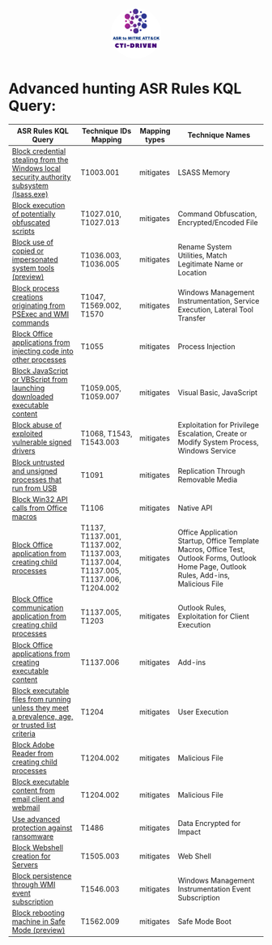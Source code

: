 <p align="center">
<img src="../ASRtoATTACKlogo.png" style="border-radius:50px;width:20%;height:auto"> 
</p>

# Advanced hunting ASR Rules KQL Query:

| ASR Rules KQL Query | Technique IDs Mapping | Mapping types | Technique Names |
|---------------|-----------------------|---------------|-------------------------|
| [Block credential stealing from the Windows local security authority subsystem (lsass.exe)](AsrLsassCredentialTheft-9e6c4e1f-7d60-472f-ba1a-a39ef669e4b2.md) | T1003.001 | mitigates | LSASS Memory |
| [Block execution of potentially obfuscated scripts](AsrObfuscatedScript-5beb7efe-fd9a-4556-801d-275e5ffc04cc.md) | T1027.010, T1027.013 | mitigates | Command Obfuscation, Encrypted/Encoded File |
| [Block use of copied or impersonated system tools (preview)](AsrUseOfCopiedorImpersonatedSystemtools-c0033c00-d16d-4114-a5a0-dc9b3a7d2ceb.md) | T1036.003, T1036.005 | mitigates | Rename System Utilities, Match Legitimate Name or Location |
| [Block process creations originating from PSExec and WMI commands](AsrPsexecWmiChildProcess-d1e49aac-8f56-4280-b9ba-993a6d77406c.md) | T1047, T1569.002, T1570 | mitigates | Windows Management Instrumentation, Service Execution, Lateral Tool Transfer |
| [Block Office applications from injecting code into other processes](AsrOfficeProcessInjection-75668c1f-73b5-4cf0-bb93-3ecf5cb7cc84.md) | T1055 | mitigates | Process Injection |
| [Block JavaScript or VBScript from launching downloaded executable content](AsrScriptExecutableDownload-d3e037e1-3eb8-44c8-a917-57927947596d.md) | T1059.005, T1059.007 | mitigates | Visual Basic, JavaScript |
| [Block abuse of exploited vulnerable signed drivers](AsrVulnerableSignedDriver-56a863a9-875e-4185-98a7-b882c64b5ce5.md) | T1068, T1543, T1543.003 | mitigates | Exploitation for Privilege Escalation, Create or Modify System Process, Windows Service |
| [Block untrusted and unsigned processes that run from USB](AsrUntrustedUsbProcess-b2b3f03d-6a65-4f7b-a9c7-1c7ef74a9ba4.md) | T1091 | mitigates | Replication Through Removable Media |
| [Block Win32 API calls from Office macros](AsrOfficeMacroWin32ApiCalls-92e97fa1-2edf-4476-bdd6-9dd0b4dddc7b.md) | T1106 | mitigates | Native API |
| [Block Office application from creating child processes](AsrOfficeChildProcess-d4f940ab-401b-4efc-aadc-ad5f3c50688a.md) | T1137, T1137.001, T1137.002, T1137.003, T1137.004, T1137.005, T1137.006, T1204.002 | mitigates | Office Application Startup, Office Template Macros, Office Test, Outlook Forms, Outlook Home Page, Outlook Rules, Add-ins, Malicious File |
| [Block Office communication application from creating child processes](AsrOfficeCommAppChildProcess-26190899-1602-49e8-8b27-eb1d0a1ce869.md) | T1137.005, T1203 | mitigates | Outlook Rules, Exploitation for Client Execution |
| [Block Office applications from creating executable content](AsrExecutableOfficeContent-3b576869-a4ec-4529-8536-b80a7769e899.md) | T1137.006 | mitigates | Add-ins |
| [Block executable files from running unless they meet a prevalence, age, or trusted list criteria](AsrUntrustedExecutable-01443614-cd74-433a-b99e-2ecdc07bfc25.md) | T1204 | mitigates | User Execution |
| [Block Adobe Reader from creating child processes](AsrAdobeReaderChildProcess-7674ba52-37eb-4a4f-a9a1-f0f9a1619a2c.md) | T1204.002 | mitigates | Malicious File |
| [Block executable content from email client and webmail](AsrExecutableEmailContent-be9ba2d9-53ea-4cdc-84e5-9b1eeee46550.md) | T1204.002 | mitigates | Malicious File |
| [Use advanced protection against ransomware](AsrRansomware-c1db55ab-c21a-4637-bb3f-a12568109d35.md) | T1486 | mitigates | Data Encrypted for Impact |
| [Block Webshell creation for Servers](AsrWebshellcreationforServers-a8f5898e-1dc8-49a9-9878-85004b8a61e6.md) | T1505.003 | mitigates | Web Shell |
| [Block persistence through WMI event subscription](AsrPersistenceThroughWmi-e6db77e5-3df2-4cf1-b95a-636979351e5b.md) | T1546.003 | mitigates | Windows Management Instrumentation Event Subscription |
| [Block rebooting machine in Safe Mode (preview)](AsrrebootingmachineinSafeMode-33ddedf1-c6e0-47cb-833e-de6133960387.md) | T1562.009 | mitigates | Safe Mode Boot |
